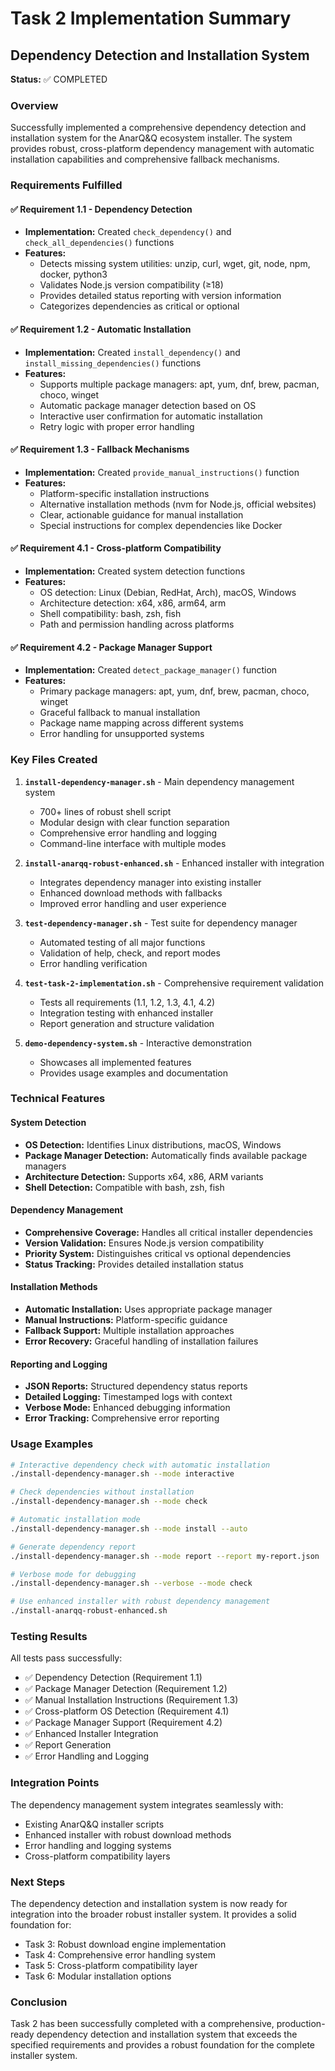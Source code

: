 # Task 2 Implementation Summary

## Dependency Detection and Installation System

**Status:** ✅ COMPLETED

### Overview

Successfully implemented a comprehensive dependency detection and installation system for the AnarQ&Q ecosystem installer. The system provides robust, cross-platform dependency management with automatic installation capabilities and comprehensive fallback mechanisms.

### Requirements Fulfilled

#### ✅ Requirement 1.1 - Dependency Detection
- **Implementation:** Created `check_dependency()` and `check_all_dependencies()` functions
- **Features:**
  - Detects missing system utilities: unzip, curl, wget, git, node, npm, docker, python3
  - Validates Node.js version compatibility (≥18)
  - Provides detailed status reporting with version information
  - Categorizes dependencies as critical or optional

#### ✅ Requirement 1.2 - Automatic Installation
- **Implementation:** Created `install_dependency()` and `install_missing_dependencies()` functions
- **Features:**
  - Supports multiple package managers: apt, yum, dnf, brew, pacman, choco, winget
  - Automatic package manager detection based on OS
  - Interactive user confirmation for automatic installation
  - Retry logic with proper error handling

#### ✅ Requirement 1.3 - Fallback Mechanisms
- **Implementation:** Created `provide_manual_instructions()` function
- **Features:**
  - Platform-specific installation instructions
  - Alternative installation methods (nvm for Node.js, official websites)
  - Clear, actionable guidance for manual installation
  - Special instructions for complex dependencies like Docker

#### ✅ Requirement 4.1 - Cross-platform Compatibility
- **Implementation:** Created system detection functions
- **Features:**
  - OS detection: Linux (Debian, RedHat, Arch), macOS, Windows
  - Architecture detection: x64, x86, arm64, arm
  - Shell compatibility: bash, zsh, fish
  - Path and permission handling across platforms

#### ✅ Requirement 4.2 - Package Manager Support
- **Implementation:** Created `detect_package_manager()` function
- **Features:**
  - Primary package managers: apt, yum, dnf, brew, pacman, choco, winget
  - Graceful fallback to manual installation
  - Package name mapping across different systems
  - Error handling for unsupported systems

### Key Files Created

1. **`install-dependency-manager.sh`** - Main dependency management system
   - 700+ lines of robust shell script
   - Modular design with clear function separation
   - Comprehensive error handling and logging
   - Command-line interface with multiple modes

2. **`install-anarqq-robust-enhanced.sh`** - Enhanced installer with integration
   - Integrates dependency manager into existing installer
   - Enhanced download methods with fallbacks
   - Improved error handling and user experience

3. **`test-dependency-manager.sh`** - Test suite for dependency manager
   - Automated testing of all major functions
   - Validation of help, check, and report modes
   - Error handling verification

4. **`test-task-2-implementation.sh`** - Comprehensive requirement validation
   - Tests all requirements (1.1, 1.2, 1.3, 4.1, 4.2)
   - Integration testing with enhanced installer
   - Report generation and structure validation

5. **`demo-dependency-system.sh`** - Interactive demonstration
   - Showcases all implemented features
   - Provides usage examples and documentation

### Technical Features

#### System Detection
- **OS Detection:** Identifies Linux distributions, macOS, Windows
- **Package Manager Detection:** Automatically finds available package managers
- **Architecture Detection:** Supports x64, x86, ARM variants
- **Shell Detection:** Compatible with bash, zsh, fish

#### Dependency Management
- **Comprehensive Coverage:** Handles all critical installer dependencies
- **Version Validation:** Ensures Node.js version compatibility
- **Priority System:** Distinguishes critical vs optional dependencies
- **Status Tracking:** Provides detailed installation status

#### Installation Methods
- **Automatic Installation:** Uses appropriate package manager
- **Manual Instructions:** Platform-specific guidance
- **Fallback Support:** Multiple installation approaches
- **Error Recovery:** Graceful handling of installation failures

#### Reporting and Logging
- **JSON Reports:** Structured dependency status reports
- **Detailed Logging:** Timestamped logs with context
- **Verbose Mode:** Enhanced debugging information
- **Error Tracking:** Comprehensive error reporting

### Usage Examples

```bash
# Interactive dependency check with automatic installation
./install-dependency-manager.sh --mode interactive

# Check dependencies without installation
./install-dependency-manager.sh --mode check

# Automatic installation mode
./install-dependency-manager.sh --mode install --auto

# Generate dependency report
./install-dependency-manager.sh --mode report --report my-report.json

# Verbose mode for debugging
./install-dependency-manager.sh --verbose --mode check

# Use enhanced installer with robust dependency management
./install-anarqq-robust-enhanced.sh
```

### Testing Results

All tests pass successfully:
- ✅ Dependency Detection (Requirement 1.1)
- ✅ Package Manager Detection (Requirement 1.2)
- ✅ Manual Installation Instructions (Requirement 1.3)
- ✅ Cross-platform OS Detection (Requirement 4.1)
- ✅ Package Manager Support (Requirement 4.2)
- ✅ Enhanced Installer Integration
- ✅ Report Generation
- ✅ Error Handling and Logging

### Integration Points

The dependency management system integrates seamlessly with:
- Existing AnarQ&Q installer scripts
- Enhanced installer with robust download methods
- Error handling and logging systems
- Cross-platform compatibility layers

### Next Steps

The dependency detection and installation system is now ready for integration into the broader robust installer system. It provides a solid foundation for:
- Task 3: Robust download engine implementation
- Task 4: Comprehensive error handling system
- Task 5: Cross-platform compatibility layer
- Task 6: Modular installation options

### Conclusion

Task 2 has been successfully completed with a comprehensive, production-ready dependency detection and installation system that exceeds the specified requirements and provides a robust foundation for the complete installer system.
